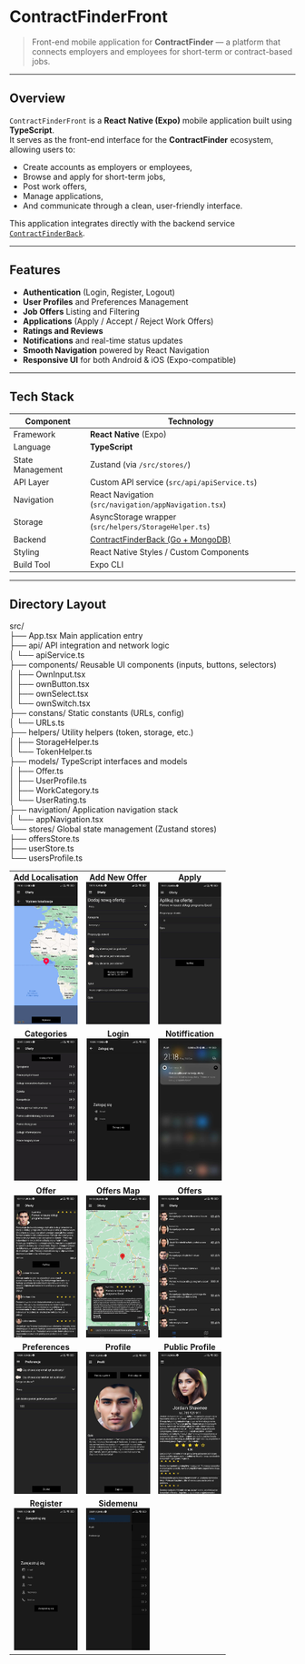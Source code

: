 # ContractFinderFront

> Front-end mobile application for **ContractFinder** — a platform that connects employers and employees for short-term or contract-based jobs.

---

## Overview

`ContractFinderFront` is a **React Native (Expo)** mobile application built using **TypeScript**.  
It serves as the front-end interface for the **ContractFinder** ecosystem, allowing users to:
- Create accounts as employers or employees,
- Browse and apply for short-term jobs,
- Post work offers,
- Manage applications,
- And communicate through a clean, user-friendly interface.

This application integrates directly with the backend service [`ContractFinderBack`](https://github.com/dr34ke/ContractFinderBack).

---

## Features

- **Authentication** (Login, Register, Logout)
- **User Profiles** and Preferences Management
- **Job Offers** Listing and Filtering
- **Applications** (Apply / Accept / Reject Work Offers)
- **Ratings and Reviews**
- **Notifications** and real-time status updates
- **Smooth Navigation** powered by React Navigation
- **Responsive UI** for both Android & iOS (Expo-compatible)

---

## Tech Stack

| Component | Technology |
|------------|-------------|
| Framework | **React Native** (Expo) |
| Language | **TypeScript** |
| State Management | Zustand (via `/src/stores/`) |
| API Layer | Custom API service (`src/api/apiService.ts`) |
| Navigation | React Navigation (`src/navigation/appNavigation.tsx`) |
| Storage | AsyncStorage wrapper (`src/helpers/StorageHelper.ts`) |
| Backend | [ContractFinderBack (Go + MongoDB)](https://github.com/dr34ke/ContractFinderBack) |
| Styling | React Native Styles / Custom Components |
| Build Tool | Expo CLI |

---

## Directory Layout
src/ </br>
├── App.tsx Main application entry </br>
├── api/ API integration and network logic </br>
│ └── apiService.ts </br>
├── components/ Reusable UI components (inputs, buttons, selectors) </br>
│ ├── OwnInput.tsx </br>
│ ├── ownButton.tsx </br>
│ ├── ownSelect.tsx </br>
│ └── ownSwitch.tsx </br>
├── constans/ Static constants (URLs, config) </br>
│ └── URLs.ts </br>
├── helpers/ Utility helpers (token, storage, etc.) </br>
│ ├── StorageHelper.ts </br>
│ └── TokenHelper.ts </br>
├── models/ TypeScript interfaces and models </br>
│ ├── Offer.ts </br>
│ ├── UserProfile.ts </br>
│ ├── WorkCategory.ts </br>
│ └── UserRating.ts </br>
├── navigation/ Application navigation stack </br>
│ └── appNavigation.tsx </br>
└── stores/ Global state management (Zustand stores) </br>
├── offersStore.ts </br>
├── userStore.ts </br>
└── usersProfile.ts </br>


<div align="center">
<table>
<tr>
<td align="center">
<b>Add Localisation</b><br>
<img src="docs/screenshots/add localisation.png" alt="Add Localisation" style="max-height:250px;">
</td>
<td align="center">
<b>Add New Offer</b><br>
<img src="docs/screenshots/add-new-offer.png" alt="Add New Offer" style="max-height:250px;">
</td>
<td align="center">
<b>Apply</b><br>
<img src="docs/screenshots/apply.png" alt="Apply" style="max-height:250px;">
</td>
</tr>

<tr>
<td align="center">
<b>Categories</b><br>
<img src="docs/screenshots/categories.png" alt="Categories" style="max-height:250px;">
</td>
<td align="center">
<b>Login</b><br>
<img src="docs/screenshots/login.png" alt="Login" style="max-height:250px;">
</td>
<td align="center">
<b>Notiffication</b><br>
<img src="docs/screenshots/notiffication.png" alt="Notiffication" style="max-height:250px;">
</td>
</tr>

<tr>
<td align="center">
<b>Offer</b><br>
<img src="docs/screenshots/offer.png" alt="Offer" style="max-height:250px;">
</td>
<td align="center">
<b>Offers Map</b><br>
<img src="docs/screenshots/offers-map.png" alt="Offers Map" style="max-height:250px;">
</td>
<td align="center">
<b>Offers</b><br>
<img src="docs/screenshots/offers.png" alt="Offers" style="max-height:250px;">
</td>
</tr>

<tr>
<td align="center">
<b>Preferences</b><br>
<img src="docs/screenshots/preferences.png" alt="Preferences" style="max-height:250px;">
</td>
<td align="center">
<b>Profile</b><br>
<img src="docs/screenshots/profile.png" alt="Profile" style="max-height:250px;">
</td>
<td align="center">
<b>Public Profile</b><br>
<img src="docs/screenshots/public-profile.png" alt="Public Profile" style="max-height:250px;">
</td>
</tr>

<tr>
<td align="center">
<b>Register</b><br>
<img src="docs/screenshots/register.png" alt="Register" style="max-height:250px;">
</td>
<td align="center">
<b>Sidemenu</b><br>
<img src="docs/screenshots/sidemenu.png" alt="Sidemenu" style="max-height:250px;">
</td>
</tr>
</table>
</div>
